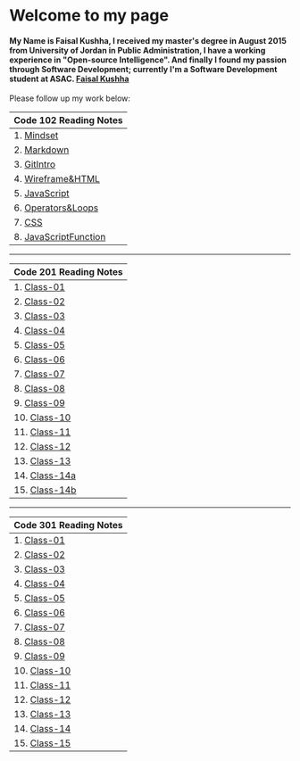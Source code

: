 # Welcome to my page
#### My Name is Faisal Kushha, I received my master's degree in August 2015 from University of Jordan in Public Administration, I have a working experience in "Open-source Intelligence". And finally I found my passion through Software Development; currently I'm a Software Development student at ASAC. [Faisal Kushha](https://github.com/Faisal-Kushha)

Please follow up my work below:

| Code 102 Reading Notes       |
| -------------- |
| 1. [Mindset](Mindset) | 
| 2. [Markdown](Markdown)   |
| 3. [GitIntro](GitIntro)   |
| 4. [Wireframe&HTML](Wireframe&HTML)|
| 5. [JavaScript](JavaScript)      |
| 6. [Operators&Loops](Operators&Loops)      |
| 7. [CSS](CSS)      |
| 8. [JavaScriptFunction](JavaScriptFunction)     |


-----------------------------------------------


| Code 201 Reading Notes       |
| -------------- |
| 1. [Class-01](Class-01) |
| 2. [Class-02](Class-02)   |
| 3. [Class-03](Class-03)   |
| 4. [Class-04](Class-04) |
| 5. [Class-05](Class-05)      |
| 6. [Class-06](Class-06)      |
| 7. [Class-07](Class-07)      |
| 8. [Class-08](Class-08)     |
| 9. [Class-09](Class-09) | 
| 10. [Class-10](Class-10)   |
| 11. [Class-11](Class-11)   |
| 12. [Class-12](Class-12)|
| 13. [Class-13](Class-13)      |
| 14. [Class-14a](Class-14a)      |
| 15. [Class-14b](Class-14b)      |


---------------------------------------------------


| Code 301 Reading Notes       |
| -------------- |
| 1. [Class-01](301class01) |
| 2. [Class-02](301class02)   |
| 3. [Class-03](301class-03)   |
| 4. [Class-04]() |
| 5. [Class-05]()      |
| 6. [Class-06]()      |
| 7. [Class-07]()      |
| 8. [Class-08]()     |
| 9. [Class-09]() | 
| 10. [Class-10]()   |
| 11. [Class-11]()   |
| 12. [Class-12]()|
| 13. [Class-13]()      |
| 14. [Class-14]()      |
| 15. [Class-15]()      |
